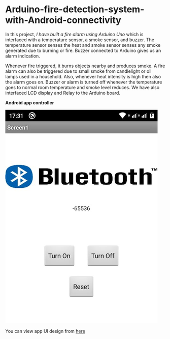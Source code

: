 # Arduino-fire-detection-system-with-Android-connectivity
In this project,  *I have built a fire alarm using Arduino Uno* which is interfaced with a temperature sensor, a smoke sensor, and buzzer.
The temperature sensor senses the heat and smoke sensor senses any smoke generated due to burning or fire. Buzzer connected to Arduino gives us an alarm indication. 

Whenever fire triggered, it burns objects nearby and produces smoke. A fire alarm can also be triggered due to small smoke from candlelight or oil lamps used in a household. Also, whenever heat intensity is high then also the alarm goes on. Buzzer or alarm is turned off whenever the temperature goes to normal room temperature and smoke level reduces. We have also interfaced LCD display and Relay to the Arduino board.

**Android app controller**

![](firealarm.jpeg)

You can view app UI design from [here](http://ai2.appinventor.mit.edu/#4841788188524544)
